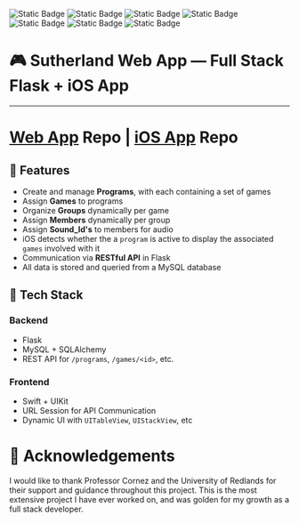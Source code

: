 ![Static Badge](https://img.shields.io/badge/Python-%233776AB?style=for-the-badge&logo=Python&logoColor=white&logoSize=auto&labelColor=gray&color=%233776AB) ![Static Badge](https://img.shields.io/badge/Flask-blue?style=for-the-badge&logo=Flask&logoColor=white&logoSize=auto&labelColor=gray&color=blue) ![Static Badge](https://img.shields.io/badge/Jinja-%23B41717?style=for-the-badge&logo=Jinja&logoColor=white&logoSize=auto&labelColor=gray&color=%23B41717)
 ![Static Badge](https://img.shields.io/badge/MySQL-%234479A1?style=for-the-badge&logo=MySQL&logoColor=white&logoSize=auto&labelColor=gray&color=%234479A1)
 ![Static Badge](https://img.shields.io/badge/HTML5-%23E34F26?style=for-the-badge&logo=HTML5&logoColor=white&logoSize=auto&labelColor=gray&color=%23E34F26)
 ![Static Badge](https://img.shields.io/badge/Bootstrap-%237952B3?style=for-the-badge&logo=Bootstrap&logoColor=white&logoSize=auto&labelColor=gray&color=%237952B3)
 ![Static Badge](https://img.shields.io/badge/Swift-%23F05138?style=for-the-badge&logo=Swift&logoColor=white&logoSize=auto&labelColor=gray&color=%23F05138)

# 🎮 Sutherland Web App — Full Stack Flask + iOS App
---
# [Web App](https://github.com/adespinosa14/SutherlandAppFlask.git) Repo | [iOS App](https://github.com/adespinosa14/SutherlandiOSApp.git) Repo

## 📌 Features
- Create and manage **Programs**, with each containing a set of games
- Assign **Games** to programs
- Organize **Groups** dynamically per game
- Assign **Members** dynamically per group
- Assign **Sound_Id's** to members for audio
- iOS detects whether the a `program` is active to display the associated `games` involved with it
- Communication via **RESTful API** in Flask
- All data is stored and queried from a MySQL database

## 🧰 Tech Stack
### Backend
- Flask
- MySQL + SQLAlchemy
- REST API for `/programs`, `/games/<id>`, etc.

### Frontend
- Swift + UIKit
- URL Session for API Communication
- Dynamic UI with `UITableView`, `UIStackView`, etc

# 🙌 Acknowledgements
I would like to thank Professor Cornez and the University of Redlands for their support and guidance throughout this project. This is the most extensive project I have ever worked on, and was golden for my growth as a full stack developer.
